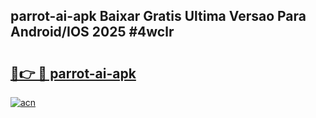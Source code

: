 ## parrot-ai-apk Baixar Gratis Ultima Versao Para Android/IOS 2025 #4wclr

# <h2><a href="https://ainizakaria.my?title=parrot-ai-apk&ref=20M">🔗👉 🔴 parrot-ai-apk</a></h2>

[![acn](https://github.com/user-attachments/assets/0f9c940e-d8b0-45ae-aac7-cd30a18b3e1c)](https://ainizakaria.my?title=parrot-ai-apk&ref=20M)

